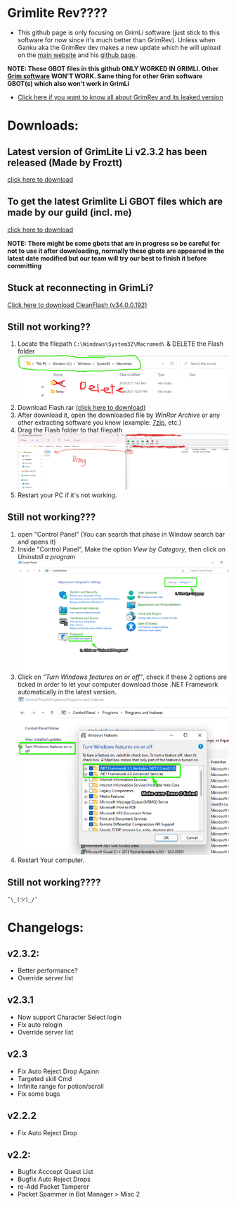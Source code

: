 # Grimlite Rev????
- This github page is only focusing on GrimLi software (just stick to this software for now since it's much better than GrimRev). Unless when Ganku aka the GrimRev dev makes a new update which he will upload on the [main website](https://auqw.tk/) and his [github page](https://github.com/GentleGanku/GrimliteRev).

**NOTE: These GBOT files in this github ONLY WORKED IN GRIMLI. Other [Grim software](https://auqw.tk/) WON'T WORK. Same thing for other Grim software GBOT(s) which also won't work in GrimLi**

- [Click here if you want to know all about GrimRev and its leaked version](https://github.com/nicknggt/GrimliteRev-GBOT#so-whats-new-about-this-version)

# Downloads:
## Latest version of GrimLite Li v2.3.2 has been released (Made by Froztt)
[click here to download](https://github.com/nicknggt/Grimlite-Li-GBOT/releases/download/v2.3.2/Grimlite.Li.2.3_Plugins_included.zip)

## To get the latest Grimlite Li GBOT files  which are made by our guild (incl. me) 
[click here to download](https://github.com/nicknggt/Grimlite-Li-GBOT/archive/refs/heads/main.zip)

**NOTE: There might be some gbots that are in progress so be careful for not to use it after downloading, normally these gbots are appeared in the latest date modified but our team will try our best to finish it before committing**

## Stuck at reconnecting in GrimLi?
[Click here to download CleanFlash (v34.0.0.192)](https://github.com/nicknggt/Grimlite-Li-GBOT/releases/download/CleanFlash_34.0.0.192/Flash.Player-20211207T081507Z-001.zip)

## Still not working??
1. Locate the filepath `C:\Windows\System32\Macromed\` & DELETE the Flash folder
![mflash_step_1](./stuck_at_connecting_tutorial/M_flash_s1.png)
2. Download Flash.rar [(click here to download)](https://github.com/nicknggt/Grimlite-Li-GBOT/releases/download/Macromed_Flash_sys32/Flash.rar)
3. After download it, open the downloaded file by *WinRar Archive* or any other extracting software you know (example: [7zip](https://www.7-zip.org/download.html), etc.)
4. Drag the Flash folder to that filepath
![mflash_step_4](./stuck_at_connecting_tutorial/M_flash_s4.png)
5. Restart your PC if it's not working.

## Still not working???
1. open "Control Panel" (You can search that phase in Window search bar and opens it)
2. Inside "Control Panel", Make the option *View by Category*, then click on *Uninstall a program*
![s1_c_panel](./stuck_at_connecting_tutorial/C_Panel_s1.png)
3. Click on *"Turn Windows features on or off"*, check if these 2 options are ticked in order to let your computer download those .NET Framework automatically in the latest version.
![s2_c_panel](./stuck_at_connecting_tutorial/C_Panel_s2.png)
4. Restart Your computer.

## Still not working????
`¯\_(ツ)_/¯`

# Changelogs:
## v2.3.2:
- Better performance?
- Override server list

## v2.3.1
- Now support Character Select login
- Fix auto relogin 
- Override server list

## v2.3
- Fix Auto Reject Drop Againn
- Targeted skill Cmd 
- Infinite range for potion/scroll
- Fix some bugs

## v2.2.2
- Fix Auto Reject Drop

## v2.2:
- Bugfix Acccept Quest List
- Bugfix Auto Reject Drops
- re-Add Packet Tamperer
- Packet Spammer in Bot Manager > Misc 2
